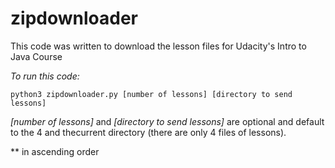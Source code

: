 # zipdownloader

This code was written to download the lesson files for Udacity's Intro to Java Course

*To run this code:*

```
python3 zipdownloader.py [number of lessons] [directory to send lessons]
```

*[number of lessons]* and *[directory to send lessons]* are optional and default to the 4 and thecurrent
directory (there are only 4 files of lessons).

** in ascending order
